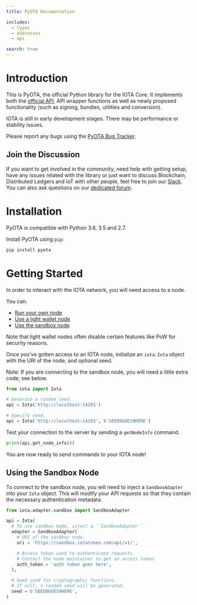 ```yaml
---
title: PyOTA Documentation

includes:
  - types
  - addresses
  - api

search: true
---
```


# Introduction
This is PyOTA, the official Python library for the IOTA Core.
It implements both the [official API](https://iota.readme.io/), API wrapper
functions as well as newly proposed functionality (such as signing, bundles,
utilities and conversion).

<aside class="notice">
  IOTA is still in early development stages.
  There may be performance or stability issues.

  Please report any bugs using the
  <a href="https://github.com/iotaledger/iota.lib.py/issues">PyOTA Bug Tracker</a>.
</aside>

## Join the Discussion
If you want to get involved in the community, need help with getting setup, have
any issues related with the library or just want to discuss Blockchain,
Distributed Ledgers and IoT with other people, feel free to join our
[Slack](http://slack.iotatoken.com/).  You can also ask questions on our
[dedicated forum](https://forum.iotatoken.com/).

# Installation
PyOTA is compatible with Python 3.6, 3.5 and 2.7.

Install PyOTA using `pip`:

```bash
pip install pyota
```

# Getting Started
In order to interact with the IOTA network, you will need access to a node.

You can:
- [Run your own node](http://iotasupport.com/headlessnode.shtml)
- [Use a light wallet node](http://iotasupport.com/lightwallet.shtml)
- [Use the sandbox node](http://dev.iota.org/sandbox)

Note that light wallet nodes often disable certain features like PoW for
security reasons.

Once you've gotten access to an IOTA node, initialize an `iota.Iota` object with
the URI of the node, and optional seed.

Note: If you are connecting to the sandbox node, you will need a little extra
code; see below.

```python
from iota import Iota

# Generate a random seed.
api = Iota('http://localhost:14265')

# Specify seed.
api = Iota('http://localhost:14265', b'SEED9GOES9HERE')
```
Test your connection to the server by sending a `getNodeInfo` command.

```python
print(api.get_node_info())
```

You are now ready to send commands to your IOTA node!

## Using the Sandbox Node
To connect to the sandbox node, you will need to inject a `SandboxAdapter`
into your `Iota` object.  This will modify your API requests so that they
contain the necessary authentication metadata.

```python
from iota.adapter.sandbox import SandboxAdapter

api = Iota(
  # To use sandbox mode, inject a ``SandboxAdapter``.
  adapter = SandboxAdapter(
    # URI of the sandbox node.
    uri = 'https://sandbox.iotatoken.com/api/v1/',

    # Access token used to authenticate requests.
    # Contact the node maintainer to get an access token.
    auth_token = 'auth token goes here',
  ),

  # Seed used for cryptographic functions.
  # If null, a random seed will be generated.
  seed = b'SEED9GOES9HERE',
)
```

